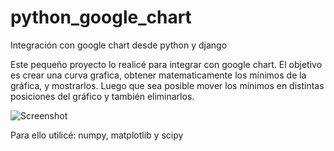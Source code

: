 # python_google_chart
Integración con google chart desde python y django

Este pequeño proyecto lo realicé para integrar con google chart.
El objetivo es crear una curva grafica, obtener matematicamente los mínimos de la gráfica, y mostrarlos.
Luego que sea posible mover los mínimos en distintas posiciones del gráfico y también eliminarlos.

![Screenshot](https://github.com/elede79/python_google_chart/blob/main/densitograma%20ejemplo.JPG)

Para ello utilicé:
numpy, matplotlib y scipy

